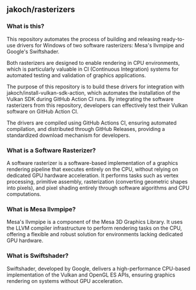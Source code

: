 ## jakoch/rasterizers

### What is this?

This repository automates the process of building and releasing ready-to-use
drivers for Windows of two software rasterizers: Mesa's llvmpipe and
Google's Swiftshader.

Both rasterizers are designed to enable rendering in CPU environments,
which is particularly valuable in CI (Continuous Integration) systems for
automated testing and validation of graphics applications.

The purpose of this repository is to build these drivers for integration
with jakoch/install-vulkan-sdk-action, which automates the installation of the
Vulkan SDK during GitHub Action CI runs.
By integrating the software rasterizers from this repository,
developers can effectively test their Vulkan software on GitHub Action CI.

The drivers are compiled using GitHub Actions CI, ensuring automated compilation,
and distributed through GitHub Releases, providing a standardized download mechanism for developers.

### What is a Software Rasterizer?

A software rasterizer is a software-based implementation of a graphics
rendering pipeline that executes entirely on the CPU, without relying on
dedicated GPU hardware acceleration. It performs tasks such as vertex
processing, primitive assembly, rasterization (converting geometric shapes
into pixels), and pixel shading entirely through software algorithms and
CPU computations.

### What is Mesa llvmpipe?

Mesa's llvmpipe is a component of the Mesa 3D Graphics Library. It uses the
LLVM compiler infrastructure to perform rendering tasks on the CPU, offering
a flexible and robust solution for environments lacking dedicated GPU hardware.

### What is Swiftshader?

Swiftshader, developed by Google, delivers a high-performance CPU-based
implementation of the Vulkan and OpenGL ES APIs, ensuring graphics rendering
on systems without GPU acceleration.
